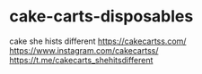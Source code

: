 # cake-carts-disposables
cake she hists different
https://cakecartss.com/
https://www.instagram.com/cakecartss/
https://t.me/cakecarts_shehitsdifferent
